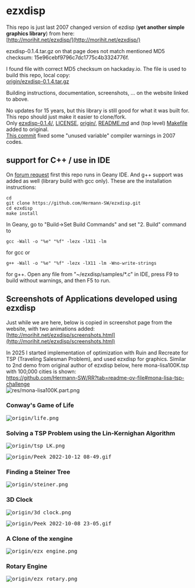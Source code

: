 # ezxdisp
This repo is just last 2007 changed version of ezdisp (**yet another simple graphics library**) from here:  
[http://morihit.net/ezxdisp/](http://morihit.net/ezxdisp/)  

ezxdisp-0.1.4.tar.gz on that page does not match mentioned MD5 checksum: 15e96cebf9796c7dc1775c4b3324776f.  

I found file with correct MD5 checksum on hackaday.io. The file is used to build this repo, local copy:  
[origin/ezxdisp-0.1.4.tar.gz](origin/ezxdisp-0.1.4.tar.gz)


Building instructions, documentation, screenshots, ... on the website linked to above.

No updates for 15 years, but this library is still good for what it was built for.  
This repo should just make it easier to clone/fork.  
Only [ezxdisp-0.1.4/](ezxdisp-0.1.4/), [LICENSE](LICENSE), [origin/](origin/), [README.md](README.md) and (top level) [Makefile](Makefile) added to original.  
[This commit](https://github.com/Hermann-SW/ezxdisp/commit/19c1694abeecaec29724a4820b46772ff059639f) fixed some "unused variable" compiler warnings in 2007 codes.  

## support for C++ / use in IDE

On [forum request](https://forums.raspberrypi.com/viewtopic.php?p=2044260#p2045169) first this repo runs in Geany IDE. And g++ support was added as well (library build with gcc only). These are the installation instructions:  

    cd
    git clone https://github.com/Hermann-SW/ezxdisp.git
    cd ezxdisp
    make install

In Geany, go to "Build->Set Build Commands" and set "2. Build" command to 

    gcc -Wall -o "%e" "%f" -lezx -lX11 -lm

for gcc or 

    g++ -Wall -o "%e" "%f" -lezx -lX11 -lm -Wno-write-strings

for g++. Open any file from "~/ezxdisp/samples/\*.c" in IDE, press F9 to build without warnings, and then F5 to run.

## Screenshots of Applications developed using ezxdisp

Just while we are here, below is copied in screenshot page from the website, with two animations added:  
[http://morihit.net/ezxdisp/screenshots.html](http://morihit.net/ezxdisp/screenshots.html)  

In 2025 I started implementation of optimization with Ruin and Recreate for TSP (Traveling Salesman Problem), and used ezxdisp for graphics. Similar to 2nd demo from original author of ezxdisp below, here mona-lisa100K.tsp with 100,000 cities is shown:  
https://github.com/Hermann-SW/RR?tab=readme-ov-file#mona-lisa-tsp-challenge  
![res/mona-lisa100K.part.png](res/mona-lisa100K.part.png)


### Conway's Game of Life

<kbd>![origin/life.png](origin/life.png)</kbd>

### Solving a TSP Problem using the Lin-Kernighan Algorithm

<kbd>![origin/tsp_LK.png](origin/tsp_LK.png)</kbd>

<kbd>![origin/Peek_2022-10-12_08-49.gif](origin/Peek_2022-10-12_08-49.gif)<kbd>

### Finding a Steiner Tree

<kbd>![origin/steiner.png](origin/steiner.png)</kbd>

### 3D Clock

<kbd>![origin/3d_clock.png](origin/3d_clock.png)</kbd>  

<kbd>![origin/Peek_2022-10-08_23-05.gif](origin/Peek_2022-10-08_23-05.gif)<kbd>

### A Clone of the xengine

<kbd>![origin/ezx_engine.png](origin/ezx_engine.png)</kbd>

### Rotary Engine

<kbd>![origin/ezx_rotary.png](origin/ezx_rotary.png)</kbd>

